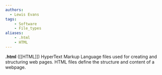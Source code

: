 ```yaml
---
authors:
  - Lewis Evans
tags:
    - Software
    - File_types
aliases:
    - .html
    - HTML
---
```

**.html** ([[HTML]]) HyperText Markup Language files used for creating and structuring web pages. HTML files define the structure and content of a webpage.

